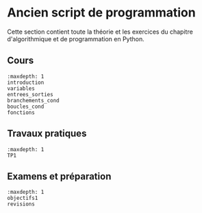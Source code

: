 <!-- Copyright 2024 Maxime Jan <maxime.jan@edufr.ch> -->
<!-- SPDX-License-Identifier: CC-BY-NC-SA-4.0 -->

# Ancien script de programmation

Cette section contient toute la théorie et les exercices du chapitre d'algorithmique et de programmation en Python.

## Cours
```{toctree}
:maxdepth: 1
introduction
variables
entrees_sorties
branchements_cond
boucles_cond
fonctions
```

## Travaux pratiques
```{toctree}
:maxdepth: 1
TP1
```

## Examens et préparation
```{toctree}
:maxdepth: 1
objectifs1
revisions
```